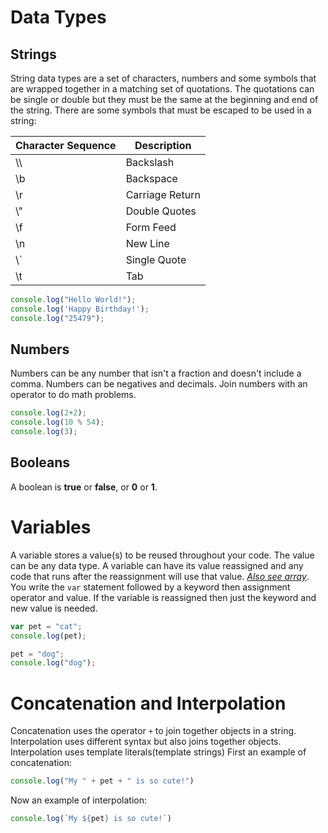 # Data Types

## Strings

String data types are a set of characters, numbers and some symbols that are wrapped together in a matching set of quotations. The quotations can be single or double but they must be the same at the beginning and end of the string. There are some symbols that must be escaped to be used in a string:

| Character Sequence | Description |
|------------------- | ----------- |
| \\\ | Backslash |
| \b | Backspace |
| \r | Carriage Return |
| \\" | Double Quotes |
| \f | Form Feed |
| \n | New Line |
| \\` | Single Quote |
| \t | Tab |

```js
console.log("Hello World!");
console.log('Happy Birthday!');
console.log("25479");

```

## Numbers

Numbers can be any number that isn't a fraction and doesn't include a comma. Numbers can be negatives and decimals. Join numbers with an operator to do math problems.

```js
console.log(2+2);
console.log(10 % 54);
console.log(3);


```
## Booleans

A boolean is **true** or **false**, or **0** or **1**.

# Variables

A variable stores a value(s) to be reused throughout your code. The value can be any data type. A variable can have its value reassigned and any code that runs after the reassignment will use that value. [*Also see array*](href=#). You write the `var` statement followed by a keyword then assignment operator and value. If the variable is reassigned then just the keyword and new value is needed.

```js
var pet = "cat";
console.log(pet);

pet = "dog";
console.log("dog");

```

# Concatenation and Interpolation

Concatenation uses the operator `+` to join together objects in a string. Interpolation uses different syntax but also joins together objects. Interpolation uses template literals(template strings)
First an example of concatenation:
```js
console.log("My " + pet + " is so cute!")

```
Now an example of interpolation:
```js
console.log(`My ${pet} is so cute!`)

```

